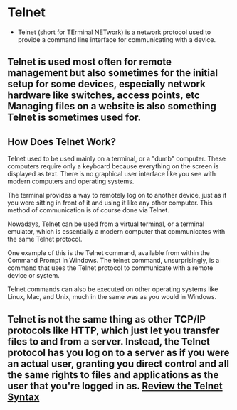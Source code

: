 # Telnet
- Telnet (short for TErminal NETwork) is a network protocol used to provide a command line interface for communicating with a device.

Telnet is used most often for remote management but also sometimes for the initial setup for some devices, especially network hardware like switches, access points, etc
Managing files on a website is also something Telnet is sometimes used for.
---

## How Does Telnet Work?
Telnet used to be used mainly on a terminal, or a "dumb" computer. These computers require only a keyboard because everything on the screen is displayed as text. There is no graphical user interface like you see with modern computers and operating systems.

The terminal provides a way to remotely log on to another device, just as if you were sitting in front of it and using it like any other computer. This method of communication is of course done via Telnet.

Nowadays, Telnet can be used from a virtual terminal, or a terminal emulator, which is essentially a modern computer that communicates with the same Telnet protocol.

One example of this is the Telnet command, available from within the Command Prompt in Windows. The telnet command, unsurprisingly, is a command that uses the Telnet protocol to communicate with a remote device or system.

Telnet commands can also be executed on other operating systems like Linux, Mac, and Unix, much in the same was as you would in Windows.

Telnet is not the same thing as other TCP/IP protocols like HTTP, which just let you transfer files to and from a server. Instead, the Telnet protocol has you log on to a server as if you were an actual user, granting you direct control and all the same rights to files and applications as the user that you're logged in as.
[Review the Telnet Syntax](https://www.computerhope.com/unix/utelnet.htm)
---
